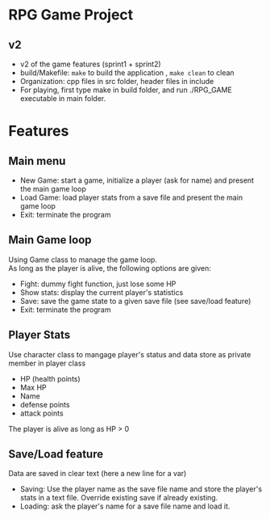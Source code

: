 RPG Game Project
=========

v2
--

* v2 of the game features (sprint1 + sprint2)
* build/Makefile: `make` to build the application , `make clean` to clean
* Organization: cpp files in src folder, header files in include
* For playing, first type make in build folder, and run ./RPG_GAME executable in main folder.

Features
========

Main menu
---------

* New Game: start a game, initialize a player (ask for name) and present the main game loop
* Load Game: load player stats from a save file and present the main game loop
* Exit: terminate the program


Main Game loop
--------------
Using Game class to manage the game loop.  
As long as the player is alive, the following options are given:

* Fight: dummy fight function, just lose some HP
* Show stats: display the current player's statistics
* Save: save the game state to a given save file (see save/load feature)
* Exit: terminate the program


Player Stats
------------
Use character class to mangage player's status and data
store as private member in player class

* HP (health points)
* Max HP
* Name
* defense points
* attack points

The player is alive as long as HP > 0


Save/Load feature
-----------------

Data are saved in clear text (here a new line for a var)

* Saving: Use the player name as the save file name and store the player's stats in a text file. Override existing save if already existing.
* Loading: ask the player's name for a save file name and load it.
